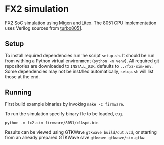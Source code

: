 # FX2 simulation

FX2 SoC simulation using Migen and Litex.
The 8051 CPU implementation uses Verilog sources from [turbo8051](https://github.com/freecores/turbo8051).

## Setup

To install required dependencies run the script `setup.sh`.
It should be run from withing a Python virtual environment (`python -m venv`).
All required git repositories are downloaded to `INSTALL_DIR`, defaults to `../fx2-sim-env`.
Some dependencies may not be installed automatically, `setup.sh` will list those at the end.

## Running

First build example binaries by invoking `make -C firmware`.

To run the simulation specify binary file to be loaded, e.g.

```
python -m fx2.sim firmware/8051/clkspd.bin
```

Results can be viewed using GTKWave `gtkwave build/dut.vcd`,
or starting from an already prepared GTKWave save `gtkwave gtkwave/sim.gtkw`.
